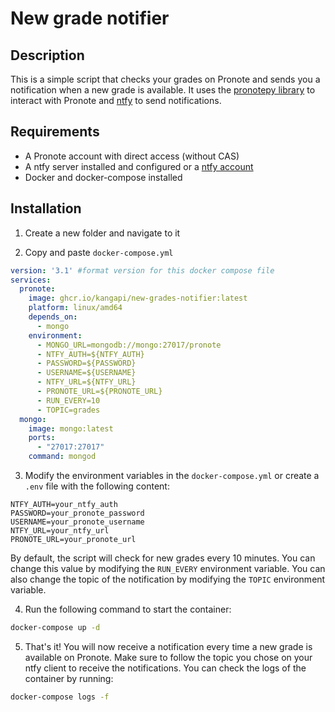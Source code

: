 # New grade notifier
## Description

This is a simple script that checks your grades on Pronote and sends you a notification when a new grade is available.
It uses the [pronotepy library](https://github.com/bain3/pronotepy) to interact with Pronote and [ntfy](https://github.com/binwiederhier/ntfy) to send notifications.

## Requirements

- A Pronote account with direct access (without CAS)
- A ntfy server installed and configured or a [ntfy account](https://ntfy.sh)
- Docker and docker-compose installed

## Installation

1. Create a new folder and navigate to it

2. Copy and paste `docker-compose.yml`
``` yaml
version: '3.1' #format version for this docker compose file
services:
  pronote:
    image: ghcr.io/kangapi/new-grades-notifier:latest
    platform: linux/amd64
    depends_on:
      - mongo
    environment:
      - MONGO_URL=mongodb://mongo:27017/pronote
      - NTFY_AUTH=${NTFY_AUTH}
      - PASSWORD=${PASSWORD}
      - USERNAME=${USERNAME}
      - NTFY_URL=${NTFY_URL}
      - PRONOTE_URL=${PRONOTE_URL}
      - RUN_EVERY=10
      - TOPIC=grades
  mongo:
    image: mongo:latest
    ports:
      - "27017:27017"
    command: mongod
```
3. Modify the environment variables in the `docker-compose.yml` or create a `.env` file with the following content:
``` env
NTFY_AUTH=your_ntfy_auth
PASSWORD=your_pronote_password
USERNAME=your_pronote_username
NTFY_URL=your_ntfy_url
PRONOTE_URL=your_pronote_url
```
By default, the script will check for new grades every 10 minutes. You can change this value by modifying the `RUN_EVERY` environment variable.
You can also change the topic of the notification by modifying the `TOPIC` environment variable.

4. Run the following command to start the container:
``` bash
docker-compose up -d
```
5. That's it! You will now receive a notification every time a new grade is available on Pronote.
Make sure to follow the topic you chose on your ntfy client to receive the notifications.
You can check the logs of the container by running:
``` bash
docker-compose logs -f
```